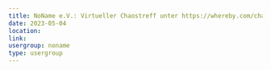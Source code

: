 ```yaml
---
title: NoName e.V.: Virtueller Chaostreff unter https://whereby.com/chaos-hd?roundedCornersOff
date: 2023-05-04
location: 
link: 
usergroup: noname
type: usergroup
---
```

